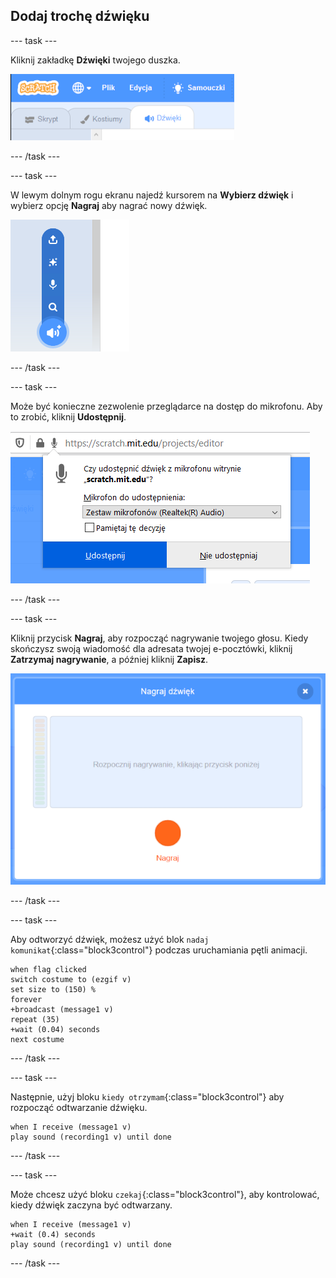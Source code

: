 ## Dodaj trochę dźwięku

--- task ---

Kliknij zakładkę **Dźwięki** twojego duszka.

![obraz pokazujący zakładki dźwiękowe wybrane dla duszka](images/sounds-tab.png)

--- /task ---

--- task ---

W lewym dolnym rogu ekranu najedź kursorem na **Wybierz dźwięk** i wybierz opcję **Nagraj** aby nagrać nowy dźwięk.

![obraz pokazujący przycisk dźwięków wybrany z wyróżnionym nagraniem dźwięku](images/record-sound.png)

--- /task ---

--- task ---

Może być konieczne zezwolenie przeglądarce na dostęp do mikrofonu. Aby to zrobić, kliknij **Udostępnij**.

![obraz pokazujący monit przeglądarki internetowej, aby umożliwić dostęp do mikrofonu](images/allow-mic.png)

--- /task ---

--- task ---

Kliknij przycisk **Nagraj**, aby rozpocząć nagrywanie twojego głosu. Kiedy skończysz swoją wiadomość dla adresata twojej e-pocztówki, kliknij **Zatrzymaj nagrywanie**, a później kliknij **Zapisz**.

![obraz pokazujący okno dialogowe zapisu w Scratch](images/record.png)

--- /task ---

--- task ---

Aby odtworzyć dźwięk, możesz użyć blok `nadaj komunikat`{:class="block3control"} podczas uruchamiania pętli animacji.

```blocks3
when flag clicked
switch costume to (ezgif v)
set size to (150) %
forever
+broadcast (message1 v)
repeat (35)
+wait (0.04) seconds
next costume
```

--- /task ---

--- task ---

Następnie, użyj bloku `kiedy otrzymam`{:class="block3control"} aby rozpocząć odtwarzanie dźwięku.

```blocks3
when I receive (message1 v)
play sound (recording1 v) until done
```

--- /task ---

--- task ---

Może chcesz użyć bloku `czekaj`{:class="block3control"}, aby kontrolować, kiedy dźwięk zaczyna być odtwarzany.

```blocks3
when I receive (message1 v)
+wait (0.4) seconds
play sound (recording1 v) until done
```

--- /task ---



